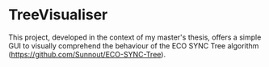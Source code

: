 # TreeVisualiser

This project, developed in the context of my master's thesis, offers a simple GUI to visually comprehend the behaviour of the ECO SYNC Tree algorithm (https://github.com/Sunnout/ECO-SYNC-Tree).
